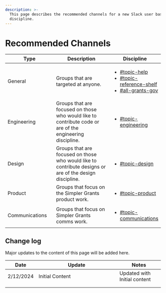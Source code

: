```yaml
---
description: >-
  This page describes the recommended channels for a new Slack user based on
  discipline.
---
```


# Recommended Channels



<table><thead><tr><th width="174.33333333333331">Type</th><th width="336">Description</th><th>Discipline</th></tr></thead><tbody><tr><td>General</td><td>Groups that are targeted at anyone.</td><td><ul><li><a href="https://betagrantsgov.slack.com/archives/C061F5B6QTF">#topic-help</a></li><li><a href="https://betagrantsgov.slack.com/archives/C05TXR02EDS">#topic-reference-shelf</a></li><li><a href="https://betagrantsgov.slack.com/archives/C05PNFH383W">#all-grants-gov</a></li></ul></td></tr><tr><td>Engineering</td><td>Groups that are focused on those who would like to contribute code or are of the engineering discipline.</td><td><ul><li><a href="https://betagrantsgov.slack.com/archives/C05TSL64VUH">#topic-engineering</a></li></ul></td></tr><tr><td>Design</td><td>Groups that are focused on those who would like to contribute designs or are of the design discipline.</td><td><ul><li><a href="https://betagrantsgov.slack.com/archives/C05TGEL3C6Q">#topic-design</a></li></ul></td></tr><tr><td>Product</td><td>Groups that focus on the Simpler Grants product work. </td><td><ul><li><a href="https://betagrantsgov.slack.com/archives/C05TGEN1J7N">#topic-product</a></li></ul></td></tr><tr><td>Communications</td><td>Groups that focus on Simpler Grants comms work.</td><td><ul><li><a href="https://betagrantsgov.slack.com/archives/C061HLPAR4K">#topic-communications</a></li></ul></td></tr></tbody></table>

## Change log

Major updates to the content of this page will be added here.

<table><thead><tr><th>Date</th><th width="246">Update</th><th>Notes</th></tr></thead><tbody><tr><td>2/12/2024</td><td>Initial Content</td><td>Updated with Initial content</td></tr><tr><td></td><td></td><td></td></tr><tr><td></td><td></td><td></td></tr></tbody></table>
